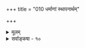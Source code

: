 +++
title = "010 धर्माणां स्थापनार्थम्"

+++
<details><summary>मूलम्</summary>

धर्माणां स्थापनार्थं स्वयमपि भजते शासिता शासनं स्वं स्वस्यापि प्रत्यवायानभिनयति नृणां पापभीतिं विधित्सुः ।  
शुद्धैस्स्वेच्छावतारैर्भजति सुलभतां तावतोत्पत्त्यनूक्तिः प्रोक्तो विष्णुश्शिखायामपि हि स पुरुषः प्राप्ततारार्धमात्रः ॥ १० ॥
</details>

<details><summary>सर्वाङ्कषा - १०</summary>

T 



ननु 'वेदवे परे पुंसि जाते दशरथात्मजे' इत्यादौ वेदप्रतिपाद्यः परमात्मैव दशरथपुत्रो रामो जात इति रामाद्यवताराणां भगवद्रूपत्वमुच्यते, तथा सर्वसंमतं च । 'अजायमानो बहुधा विजायते' ( तै. आ.) इति. श्रुतिसिद्धं चैतत् । तत्र च सीतावियोगप्रयुक्तप्रलापादिकं प्रसिद्धम् । अतश्च परमात्मनोऽपि दुःखादिदर्शनात्, तस्यापि कर्मवश्यत्वमनिवार्यमित्याशङ्कां समाधत्ते - धर्माणामित्यादिना । **धर्माणाम्** = वर्णाश्रमादिरूपाणां धर्माणाम् **स्थापनार्थम्** =स्थिरीकरणार्थम् **शासिता** = स्वयं शासनकर्ता सन्नपि भगवान् **स्वम्** = **स्वीयम्** = स्वेन विरचितम् शासनम् स्वयमपि **भजते** = **सेवते** = अनुसरति । **नृणाम्** = अल्पप्रज्ञानां नराणाम् **पापभीतिम्** = पापेभ्यो भयम् **विधित्सुः** = **विधातुम्** = आधातुम् इच्छन् स्वस्यापि **प्रत्यवायान्** = पापानि अभिनयति । 'पूर्वं मया नूनमभीप्सितानि पापानि कर्माण्यसकृत्कृतानि' (रा. 3-63 - 4 ) इत्यादौ हि तथा दृश्यते । ननु यदि रामादिरूपेण जायते, तर्हि 'जातस्य हि ध्रुवो मृत्युः' ( गी. 2-27 ) इति मरणमप्यावश्यकमेवेत्यत्राह शुद्धैरित्यादि । **शुद्धैः** = कर्मसंबन्धरहितैः **स्वेच्छावतारैः** = स्वीयेच्छयैव प्रयुक्तैः **अवतारैः** = रामकृष्णाद्यवतारैः **सुलभताम्** =सकलमनुजनयनविषयताम् भजति । **तावता** = स्वेच्छाप्रयुक्तत्वेन कर्मकृतत्वाभावात् **उत्पत्त्यनूक्तिः** = ‘विजायतेः' इत्यनुवादः । सर्वमिदं केन प्रमाणेनोच्यते ? प्रत्युत 'ब्रह्मविष्णुरुद्रेन्द्रास्ते सर्वे संप्रसूयन्ते ' (अथ. शि.) इति विष्णोरुत्पत्तिः श्रुतः इत्यत्र - प्रोक्त इत्यादि । सः **पुरुषः** = पुरुषोत्तमो भगवान् **शिखायामपि** = नारायणाथर्वशिखायामपि **सः** = प्रसिद्धः **पुरुषः** = पुरुषपदवाच्यः विष्णुः प्राप्तता- **रार्धमात्रः=प्राप्तः** =क्रमशोऽधिदेवतात्वेन प्राप्तः **तारस्य** = प्रणवस्य अर्धमात्रा येनेति बहुव्रीहिः। अथर्वशिरसि अकारोकारमकारनादात्मकस्य प्रणवस्य सार्धत्रिमात्रात्मकस्यान्तिमोऽर्धमात्रा नांद इत्युच्यते । अथर्वशिरसि 'चतुर्थी विद्युमती सर्ववर्णा पुरुषदैवत्या' (1) इति प्रणवे प्रधानस्य नादस्याधिदेवः पुरुष इत्युच्यते । अतश्च यत्र 'शिव एको ध्येयश्शिवङ्करस्सर्वमन्यत्परित्यज्य' ( 2 ) इति श्रूयते, तत्रैव नादस्याधिदेवता पुरुष इत्युच्यते । पुरुषश्च विष्णुरेवेति स्थापितमेव । अतश्च विष्णोस्सर्वोत्तमत्वसिद्धिः॥ 

ननु भो ब्रह्मन् ! कं वञ्चयस्येवम् ? अथर्वशिरसि किल विष्णोः सृज्यत्वं प्रदर्शितम् । प्रणवार्थेषु च 'प्रथमा रक्ता ब्राह्मी ब्रह्मदैवत्या द्वितीया शुभा शुक्का रौद्री रुद्रदैवत्या तृतीया कृष्णा विष्णुमती विष्णुदैवत्या' इति विष्णुः नादाधिदेवपुरुषापेक्षयावरः प्रत्यपादि । कथं विष्णुपुरुषयोरभेदोऽभिधीयते त्वया ! किञ्च 'ब्रह्मविष्णु- 



376 

[विष्णुपारम्ये प्रमाणानि ] 

156. आद्यं रामायणं तत् स च निगमगणे पञ्चमः पञ्चरात्रं 

सत्त्वोपज्ञं पुराणं मनुमुखमुनिभिर्निर्मितं धर्मशास्त्रम् । 

रुद्रेन्द्रास्ते सर्वे संप्रसूयन्ते' (2) इति तत्रैव विष्णोस्सृज्यत्वस्य श्रवणात् कथं तस्य परत्वसंभव इति चेत्, रुद्रस्यापि तत्र सृज्यत्वश्रवणात् तव वा कथमिष्टसिद्धिः ? अयि भोः ! न वयं रुद्रपारम्यवादिनः । वयं हि ब्रह्मवादिनः । अतः शिवस्यापि पारम्यं नास्ति, न वा विष्णोः । ब्रह्म तु त्रिमूर्त्यतीतम् । तदेव च परमं तत्त्वम् । पुरुषपदमपि ब्रह्मपर्यायमेव - 'आत्मैवेदमग्र आसीत्पुरुषविधः' (बृ. 3-4-1) इति दर्शनात् ; न तथा विष्णुपदमिति चेत् — भो ब्रह्मवादिन् ! इदमत्रावधीयताम्- 

ब्राह्मणा अभवन् सर्वे कृते ब्रह्मपरायणाः । तस्मात्तु लेशतो भ्रष्टास्त्रेतायां यज्ञमाश्रिताः ॥ द्विविधावप्यमू मार्गों निराकारप्रधानकौ । यज्ञाद्धीनाः द्वापरे च कर्मयोगं समाश्रिताः ॥ कलौ ततोऽपि हीनास्ते केवलां भावनां श्रिताः । देवतानुग्रहेणैव श्रेयोऽवाप्तिः कलौ युगे ॥ विष्णोर्देवोत्तमत्वं च पूर्वमुक्तं सुविस्तरात् । भवन्तस्तु वृथा, हन्त ! दीक्षितेन प्रतारिताः ॥ शैवपारम्यभावेन वैष्णवान् दूषयन्त्यहो ! न युष्माकमिदं युक्तं शङ्करार्यानुयायिनाम् ॥ इत्याद्यवादि बहुधा शैववैष्णवकश्मले । सप्रमाणं च श्रीकण्ठसमालोचन ईक्ष्यताम् ॥ 

THE 

तथा च प्रकृते प्रणवे प्रधानभूतस्य नादस्य वाच्या देवतैव प्रधानभूता । अत एव 'सर्ववर्णा' इति सर्वात्मकत्वं तस्योच्यत इति नारायणपारम्यसिद्धिर्निष्प्रत्यूहा ॥ १० ॥
</details>
